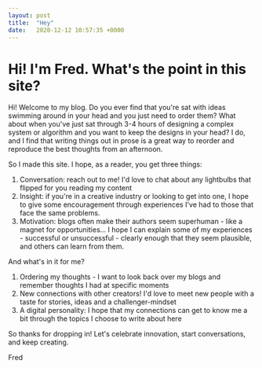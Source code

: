 ```yaml
---
layout: post
title:  "Hey"
date:   2020-12-12 10:57:35 +0000
---
```

# Hi! I'm Fred. What's the point in this site?

Hi! Welcome to my blog. Do you ever find that you're sat with ideas swimming around in your head and you just need to order them? What about when you've just sat through 3-4 hours of designing a complex system or algorithm and you want to keep the designs in your head? I do, and I find that writing things out in prose is a great way to reorder and reproduce the best thoughts from an afternoon.

So I made this site. I hope, as a reader, you get three things:
1. Conversation: reach out to me! I'd love to chat about any lightbulbs that flipped for you reading my content
2. Insight: if you're in a creative industry or looking to get into one, I hope to give some encouragement through experiences I've had to those that face the same problems.
3. Motivation: blogs often make their authors seem superhuman - like a magnet for opportunities... I hope I can explain some of my experiences - successful or unsuccessful - clearly enough that they seem plausible, and others can learn from them.

And what's in it for me?
1. Ordering my thoughts - I want to look back over my blogs and remember thoughts I had at specific moments
2. New connections with other creators! I'd love to meet new people with a taste for stories, ideas and a challenger-mindset
3. A digital personality: I hope that my connections can get to know me a bit through the topics I choose to write about here

So thanks for dropping in! Let's celebrate innovation, start conversations, and keep creating.

Fred
